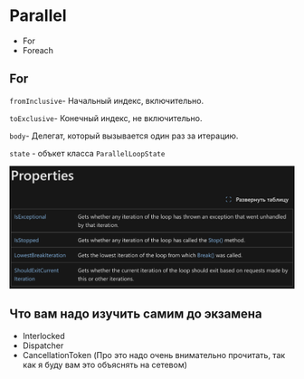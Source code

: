 # Parallel 
- For
- Foreach 



## For
`fromInclusive`- Начальный индекс, включительно.

`toExclusive`- Конечный индекс, не включительно.

`body`- Делегат, который вызывается один раз за итерацию.

`state` - объкет класса `ParallelLoopState`

![](Screenshot%202024-03-03%20at%2011.08.41.png)

## Что вам надо изучить самим до экзамена
- Interlocked
- Dispatcher
- CancellationToken (Про это надо очень внимательно прочитать, так как я буду вам это объяснять на сетевом)


